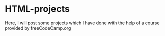 # HTML-projects
Here, I will post some projects which I have done with the help of a course provided by freeCodeCamp.org
